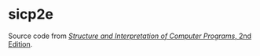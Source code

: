 # sicp2e

Source code from [*Structure and Interpretation of Computer Programs*, 2nd Edition](https://mitpress.mit.edu/sites/default/files/sicp/full-text/book/book.html).

